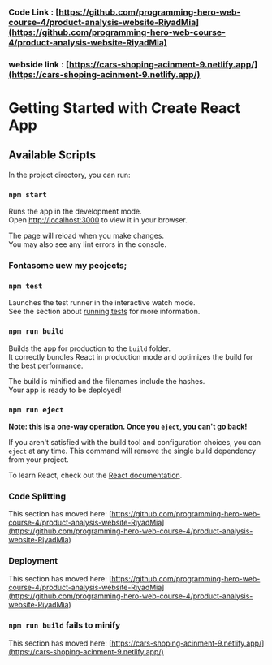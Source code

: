 ### Code Link : [https://github.com/programming-hero-web-course-4/product-analysis-website-RiyadMia](https://github.com/programming-hero-web-course-4/product-analysis-website-RiyadMia)

### webside link : [https://cars-shoping-acinment-9.netlify.app/](https://cars-shoping-acinment-9.netlify.app/)

# Getting Started with Create React App

## Available Scripts

In the project directory, you can run:

### `npm start`

Runs the app in the development mode.\
Open [http://localhost:3000](http://localhost:3000) to view it in your browser.

The page will reload when you make changes.\
You may also see any lint errors in the console.

### Fontasome uew my peojects;

### `npm test`

Launches the test runner in the interactive watch mode.\
See the section about [running tests]() for more information.

### `npm run build`

Builds the app for production to the `build` folder.\
It correctly bundles React in production mode and optimizes the build for the best performance.

The build is minified and the filenames include the hashes.\
Your app is ready to be deployed!

### `npm run eject`

**Note: this is a one-way operation. Once you `eject`, you can't go back!**

If you aren't satisfied with the build tool and configuration choices, you can `eject` at any time. This command will remove the single build dependency from your project.

To learn React, check out the [React documentation](https://reactjs.org/).

### Code Splitting

This section has moved here: [https://github.com/programming-hero-web-course-4/product-analysis-website-RiyadMia](https://github.com/programming-hero-web-course-4/product-analysis-website-RiyadMia)

### Deployment

This section has moved here: [https://github.com/programming-hero-web-course-4/product-analysis-website-RiyadMia](https://github.com/programming-hero-web-course-4/product-analysis-website-RiyadMia)

### `npm run build` fails to minify

This section has moved here: [https://cars-shoping-acinment-9.netlify.app/](https://cars-shoping-acinment-9.netlify.app/)
